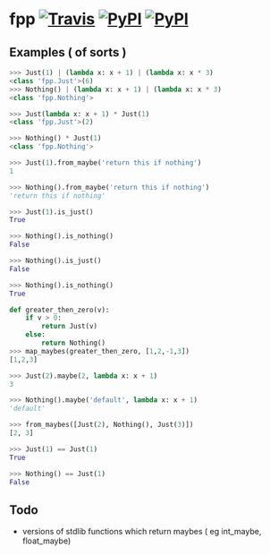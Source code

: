 # fpp [![Travis](https://img.shields.io/travis/faineance/fpp.svg?style=flat-square)](https://travis-ci.org/faineance/fpp) [![PyPI](https://img.shields.io/pypi/faineance/fpp.svg?style=flat-square)](https://pypi.python.org/pypi?name=fpp) [![PyPI](https://img.shields.io/pypi/faineance/fpp.svg?style=flat-square)](https://pypi.python.org/pypi?name=fpp)

## Examples ( of sorts )
```python
>>> Just(1) | (lambda x: x + 1) | (lambda x: x * 3)
<class 'fpp.Just'>(6)
>>> Nothing() | (lambda x: x + 1) | (lambda x: x * 3)
<class 'fpp.Nothing'>
```
```python
>>> Just(lambda x: x + 1) * Just(1)
<class 'fpp.Just'>(2)

>>> Nothing() * Just(1)
<class 'fpp.Nothing'>
```
```python
>>> Just(1).from_maybe('return this if nothing')
1

>>> Nothing().from_maybe('return this if nothing')
'return this if nothing'
```
```python
>>> Just(1).is_just()
True

>>> Nothing().is_nothing()
False

>>> Nothing().is_just()
False

>>> Nothing().is_nothing()
True
```
```python
def greater_then_zero(v):
    if v > 0:
        return Just(v)
    else:
        return Nothing()
>>> map_maybes(greater_then_zero, [1,2,-1,3])
[1,2,3]
```
```python
>>> Just(2).maybe(2, lambda x: x + 1)
3

>>> Nothing().maybe('default', lambda x: x + 1)
'default'
```
```python
>>> from_maybes([Just(2), Nothing(), Just(3)])
[2, 3]
```
```python
>>> Just(1) == Just(1)
True

>>> Nothing() == Just(1)
False
```

## Todo
- versions of stdlib functions which return maybes ( eg int_maybe, float_maybe)
